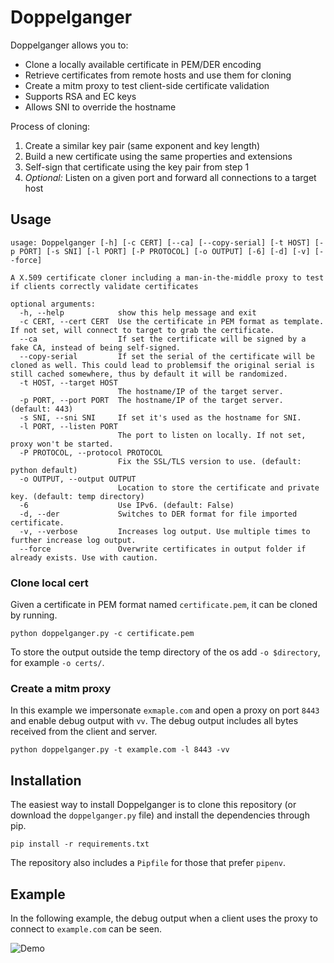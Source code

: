 Doppelganger
============

Doppelganger allows you to:
- Clone a locally available certificate in PEM/DER encoding
- Retrieve certificates from remote hosts and use them for cloning
- Create a mitm proxy to test client-side certificate validation
- Supports RSA and EC keys
- Allows SNI to override the hostname

Process of cloning:
1. Create a similar key pair (same exponent and key length)
2. Build a new certificate using the same properties and extensions
3. Self-sign that certificate using the key pair from step 1
4. *Optional:* Listen on a given port and forward all connections to a target host

## Usage

```
usage: Doppelganger [-h] [-c CERT] [--ca] [--copy-serial] [-t HOST] [-p PORT] [-s SNI] [-l PORT] [-P PROTOCOL] [-o OUTPUT] [-6] [-d] [-v] [--force]

A X.509 certificate cloner including a man-in-the-middle proxy to test if clients correctly validate certificates

optional arguments:
  -h, --help            show this help message and exit
  -c CERT, --cert CERT  Use the certificate in PEM format as template. If not set, will connect to target to grab the certificate.
  --ca                  If set the certificate will be signed by a fake CA, instead of being self-signed.
  --copy-serial         If set the serial of the certificate will be cloned as well. This could lead to problemsif the original serial is still cached somewhere, thus by default it will be randomized.
  -t HOST, --target HOST
                        The hostname/IP of the target server.
  -p PORT, --port PORT  The hostname/IP of the target server. (default: 443)
  -s SNI, --sni SNI     If set it's used as the hostname for SNI.
  -l PORT, --listen PORT
                        The port to listen on locally. If not set, proxy won't be started.
  -P PROTOCOL, --protocol PROTOCOL
                        Fix the SSL/TLS version to use. (default: python default)
  -o OUTPUT, --output OUTPUT
                        Location to store the certificate and private key. (default: temp directory)
  -6                    Use IPv6. (default: False)
  -d, --der             Switches to DER format for file imported certificate.
  -v, --verbose         Increases log output. Use multiple times to further increase log output.
  --force               Overwrite certificates in output folder if already exists. Use with caution.
```

### Clone local cert

Given a certificate in PEM format named `certificate.pem`, it can be cloned by running.

```shell
python doppelganger.py -c certificate.pem
```

To store the output outside the temp directory of the os add `-o $directory`, for example `-o certs/`.

### Create a mitm proxy

In this example we impersonate `exmaple.com` and open a proxy on port `8443` and enable debug output with `vv`.
The debug output includes all bytes received from the client and server.

```shell
python doppelganger.py -t example.com -l 8443 -vv
```

## Installation

The easiest way to install Doppelganger is to clone this repository (or download the `doppelganger.py` file) and install the dependencies through pip.

```shell
pip install -r requirements.txt
```

The repository also includes a `Pipfile` for those that prefer `pipenv`.

## Example

In the following example, the debug output when a client uses the proxy to connect to `example.com` can be seen. 

![Demo](/../assets/demo.gif?raw=true)